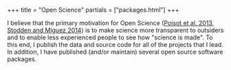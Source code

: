 +++
title = "Open Science"
partials = ["packages.html"]
+++

I believe that the primary motivation for Open Science ([Poisot et al. 2013](https://doi.org/10.4033/iee.2013.6b.14.f), [Stodden and Miguez 2014](http://doi.org/10.5334/jors.ay)) is to make science more transparent to outsiders and to enable less experienced people to see how "science is made". To this end, I publish the data and source code for all of the projects that I lead. In addition, I have published (and/or maintain) several open source software packages.